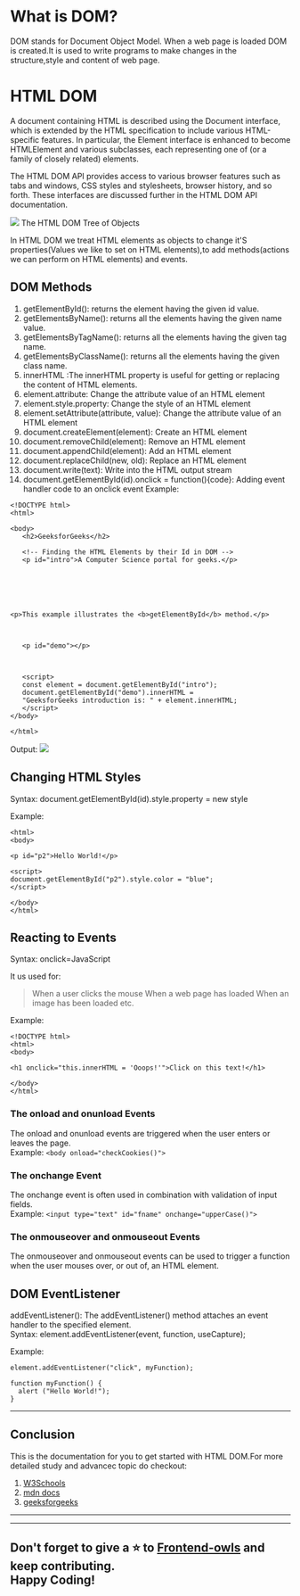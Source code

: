 # What is DOM?
DOM stands for Document Object Model.
When a web page is loaded DOM is created.It is used to write programs to make changes in the structure,style and content of web page.
# HTML DOM
A document containing HTML is described using the Document interface, which is extended by the HTML specification to include various HTML-specific features. In particular, the Element interface is enhanced to become HTMLElement and various subclasses, each representing one of (or a family of closely related) elements.

The HTML DOM API provides access to various browser features such as tabs and windows, CSS styles and stylesheets, browser history, and so forth. These interfaces are discussed further in the HTML DOM API documentation.


![](https://www.w3schools.com/whatis/img_htmltree.gif
)
 The HTML DOM Tree of Objects
 <br>
 <P>In HTML DOM we treat HTML elements as objects to change it'S properties(Values we like to set on HTML elements),to add methods(actions we can perform on HTML elements) and events.</p>
 
 ## DOM Methods
 1. getElementById(): returns the element having the given id value.
 2. getElementsByName(): returns all the elements having the given name value.
 3. getElementsByTagName(): returns all the elements having the given tag name.
 4. getElementsByClassName(): returns all the elements having the given class name.
 5. innerHTML :The innerHTML property is useful for getting or replacing the content of HTML elements.
 6. element.attribute: 	Change the attribute value of an HTML element
 7. element.style.property: Change the style of an HTML element
 8. element.setAttribute(attribute, value): 	Change the attribute value of an HTML element
 9. document.createElement(element): Create an HTML element
10. document.removeChild(element): Remove an HTML element
11. document.appendChild(element): Add an HTML element
12. document.replaceChild(new, old): Replace an HTML element
13. document.write(text): Write into the HTML output stream
14. document.getElementById(id).onclick = function(){code}: Adding event handler code to an onclick event
Example:
 ```
<!DOCTYPE html>
<html>

<body>
	<h2>GeeksforGeeks</h2>

	<!-- Finding the HTML Elements by their Id in DOM -->
	<p id="intro">A Computer Science portal for geeks.</p>



	


<p>This example illustrates the <b>getElementById</b> method.</p>



	<p id="demo"></p>



	<script>
	const element = document.getElementById("intro");
	document.getElementById("demo").innerHTML =
	"GeeksforGeeks introduction is: " + element.innerHTML;
	</script>
</body>

</html>

 ```
 Output:
 ![](https://media.geeksforgeeks.org/wp-content/uploads/20220524133334/Annotation20220524133318.jpg)
## Changing HTML Styles
Syntax: document.getElementById(id).style.property = new style

Example:
```
<html>
<body>

<p id="p2">Hello World!</p>

<script>
document.getElementById("p2").style.color = "blue";
</script>

</body>
</html>
```
## Reacting to Events
Syntax: onclick=JavaScript

It us used for:
> When a user clicks the mouse
> When a web page has loaded
>When an image has been loaded etc.

Example:
```
<!DOCTYPE html>
<html>
<body>

<h1 onclick="this.innerHTML = 'Ooops!'">Click on this text!</h1>

</body>
</html>
```
### The onload and onunload Events
The onload and onunload events are triggered when the user enters or leaves the page.
<br>Example: ```<body onload="checkCookies()">```

### The onchange Event
The onchange event is often used in combination with validation of input fields.
<br>Example: ```<input type="text" id="fname" onchange="upperCase()">```

### The onmouseover and onmouseout Events
The onmouseover and onmouseout events can be used to trigger a function when the user mouses over, or out of, an HTML element.

## DOM EventListener
addEventListener(): The addEventListener() method attaches an event handler to the specified element.
<br>Syntax: element.addEventListener(event, function, useCapture);

Example:
```
element.addEventListener("click", myFunction);

function myFunction() {
  alert ("Hello World!");
}
```

---
## Conclusion
This is the documentation for you to get started with HTML DOM.For more detailed study and advancec topic do checkout: 
<br>

1. [W3Schools](https://www.w3schools.com/js/js_htmldom_navigation.asp)<br>
2. [mdn docs](https://developer.mozilla.org/en-US/docs/Web/API/Document_Object_Model)
3. [geeksforgeeks](https://www.geeksforgeeks.org/dom-document-object-model/)
---
---
Don't forget to give a ⭐ to [Frontend-owls](https://github.com/HackClubRAIT/Frontend-Owls) and keep contributing.
<br>
Happy Coding!
---

